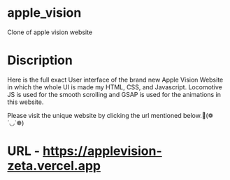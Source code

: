 # apple_vision
 Clone of apple vision website
# Discription
 Here is the full exact User interface of the brand new Apple Vision Website in which the whole UI is made my HTML, CSS, and Javascript.
 Locomotive JS is used for the smooth scrolling and GSAP is used for the animations in this website. 

 
 Please visit the unique website by clicking the url mentioned below.🙏(❁´◡`❁)


# URL - https://applevision-zeta.vercel.app
